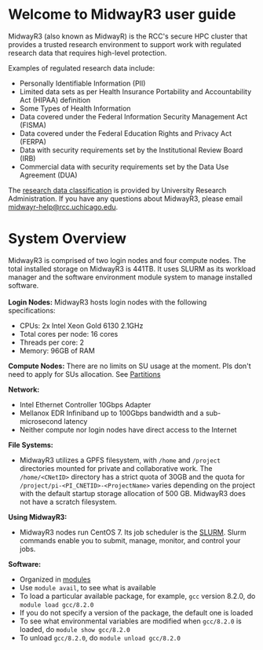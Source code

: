 # Welcome to MidwayR3 user guide

MidwayR3 (also known as MidwayR) is the RCC's secure HPC cluster that provides a trusted research environment to support work with regulated research data that requires high-level protection. 

Examples of regulated research data include:

* Personally Identifiable Information (PII)
* Limited data sets as per Health Insurance Portability and Accountability Act (HIPAA) definition
* Some Types of Health Information 
* Data covered under the Federal Information Security Management Act (FISMA)
* Data covered under the Federal Education Rights and Privacy Act (FERPA)
* Data with security requirements set by the Institutional Review Board (IRB)
* Commercial data with security requirements set by the Data Use Agreement (DUA)

The [research data classification](https://srds.uchicago.edu/secure-research-data-usage-guide/) is provided by University Research Administration. If you have any questions about MidwayR3, please email midwayr-help@rcc.uchicago.edu.

# System Overview

MidwayR3 is comprised of two login nodes and four compute nodes. The total installed storage on MidwayR3 is 441TB. It uses SLURM as its workload manager and the software environment module system to manage installed software.
<br><br/>
**Login Nodes:** MidwayR3 hosts login nodes with the following specifications: 

* CPUs: 2x Intel Xeon Gold 6130 2.1GHz
* Total cores per node: 16 cores
* Threads per core: 2
* Memory: 96GB of RAM

**Compute Nodes:** 
There are no limits on SU usage at the moment. PIs don't need to apply for SUs allocation.
See [Partitions](partitions.md)

**Network:**

* Intel Ethernet Controller 10Gbps Adapter
* Mellanox EDR Infiniband up to 100Gbps bandwidth and a sub-microsecond latency
* Neither compute nor login nodes have direct access to the Internet

**File Systems:**

* MidwayR3 utilizes a GPFS filesystem, with `/home` and `/project` directories mounted for private and collaborative work. 
The `/home/<CNetID>` directory has a strict quota of 30GB and the quota for `/project/pi-<PI_CNETID>-<ProjectName>` varies depending on the project with the default startup storage allocation of 500 GB. MidwayR3 does not have a scratch filesystem.
<!-- Total cumulative storage for `/home` is 21TB and for `/project` is 420TB.   -->

**Using MidwayR3:**

* MidwayR3 nodes run CentOS 7. Its job scheduler is the [SLURM](https://slurm.schedmd.com/). Slurm commands enable you to submit, manage, monitor, and control your jobs.

**Software:**

* Organized in [modules](http://modules.sourceforge.net/)
* Use `module avail`, to see what is available
* To load a particular available package, for example, `gcc` version 8.2.0, do `module load gcc/8.2.0`
* If you do not specify a version of the package, the default one is loaded
* To see what environmental variables are modified when `gcc/8.2.0` is loaded, do `module show gcc/8.2.0`
* To unload `gcc/8.2.0`, do `module unload gcc/8.2.0`



